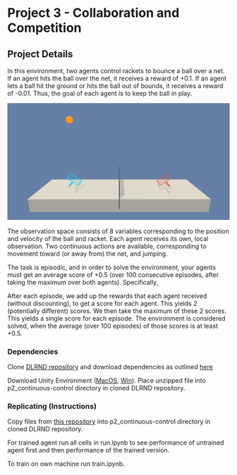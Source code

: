 # Project 3 - Collaboration and Competition

## Project Details

In this environment, two agents control rackets to bounce a ball over a net. If an agent hits the ball over the net, it receives a reward of +0.1. If an agent lets a ball hit the ground or hits the ball out of bounds, it receives a reward of -0.01. Thus, the goal of each agent is to keep the ball in play.

![Tennis Environment](https://github.com/MaxFloyd/RL-Projects/blob/master/Project_3-Collaboration_and_Competition/tennis_pic.png)

The observation space consists of 8 variables corresponding to the position and velocity of the ball and racket. Each agent receives its own, local observation. Two continuous actions are available, corresponding to movement toward (or away from) the net, and jumping.

The task is episodic, and in order to solve the environment, your agents must get an average score of +0.5 (over 100 consecutive episodes, after taking the maximum over both agents). Specifically,

After each episode, we add up the rewards that each agent received (without discounting), to get a score for each agent. This yields 2 (potentially different) scores. We then take the maximum of these 2 scores.
This yields a single score for each episode.
The environment is considered solved, when the average (over 100 episodes) of those scores is at least +0.5.

### Dependencies

Clone [DLRND repository](https://github.com/udacity/deep-reinforcement-learning) and download dependencies as outlined [here](https://github.com/udacity/deep-reinforcement-learning#dependencies)  

Download Unity Environment ([MacOS](https://s3-us-west-1.amazonaws.com/udacity-drlnd/P3/Tennis/Tennis.app.zip), [Win](https://s3-us-west-1.amazonaws.com/udacity-drlnd/P3/Tennis/Tennis_Windows_x86_64.zip)). Place unzipped file into p2_continuous-control directory in cloned DLRND repository.

### Replicating (Instructions) 

Copy files from [this repository](https://github.com/MaxFloyd/RL-Projects/tree/master/Project_3-Collaboration_and_Competition)  into p2_continuous-control directory in cloned DLRND repository. 

For trained agent run all cells in run.ipynb to see performance of untrained agent first and then performance of the trained version.

To train on own machine run train.ipynb.
